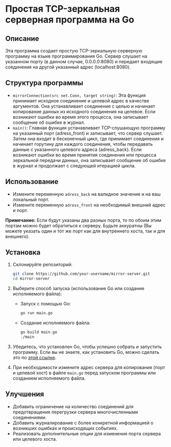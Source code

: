 # Простая TCP-зеркальная серверная программа на Go

## Описание

Эта программа создает простую TCP-зеркальную серверную программу на языке программирования Go. Сервер слушает на указанном порту (в данном случае, 0.0.0.0:8080) и передает входящие соединения на другой указанный адрес (localhost:8080).

## Структура программы

- `mirrorConnection(src net.Conn, target string)`: Эта функция принимает исходное соединение и целевой адрес в качестве аргументов. Она устанавливает соединение с целью и начинает копирование данных из исходного соединения на целевое. Если возникают ошибки во время этого процесса, она записывает сообщение об ошибке в журнал.
- `main()`: Главная функция устанавливает TCP-слушающую программу на указанный порт (adress_front) и записывает, что сервер слушает. Затем она входит в бесконечный цикл, где принимает соединения и начинает горутину для каждого соединения, чтобы передавать данные с указанного целевого адреса (adress_back). Если возникают ошибки во время принятия соединения или процесса зеркальной передачи данных, она записывает сообщение об ошибке в журнал и продолжает с следующей итерацией цикла.

## Использование

- Измените переменную `adress_back` на валидное значение и на ваш локальный порт.
- Измените переменную `adress_front` на необходимый внешний адрес и порт.

**Примечание:** Если будут указаны два разных порта, то по обоим этим портам можно будет обратиться к серверу. Будьте аккуратны (Вы можете указать один и тот же порт как для внутреннего хоста, так и для внешнего).

## Установка

1. Склонируйте репозиторий:
    ```bash
    git clone https://github.com/your-username/mirror-server.git
    cd mirror-server
    ```

2. Выберите способ запуска (использование Go или создание исполняемого файла):
    - Запуск с помощью Go:
      ```bash
      go run main.go
      ```
    - Создание исполняемого файла:
      ```bash
      go build main.go
      ./main
      ```

3. Убедитесь, что установлен Go, чтобы успешно собрать и запустить программу. Если вы не знаете, как установить Go, можно сделать это по [этой ссылке](https://golang.org/doc/install).

4. При необходимости измените адрес сервера для копирования (порт и целевой хост) в файле `main.go` перед запуском программы или созданием исполняемого файла.

## Улучшения

- Добавить ограничение на количество соединений для предотвращения перегрузки сервера многочисленными соединениями.
- Добавить журналирование с более конкретной информацией о возникших ошибках и происходящих событиях.
- Реализовать дополнительные опции для изменения порта сервера или целевого хоста.

